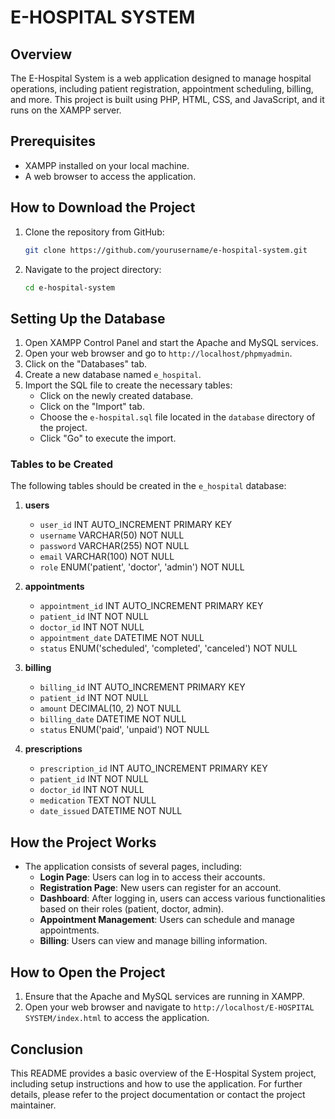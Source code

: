 # E-HOSPITAL SYSTEM

## Overview
The E-Hospital System is a web application designed to manage hospital operations, including patient registration, appointment scheduling, billing, and more. This project is built using PHP, HTML, CSS, and JavaScript, and it runs on the XAMPP server.

## Prerequisites
- XAMPP installed on your local machine.
- A web browser to access the application.

## How to Download the Project
1. Clone the repository from GitHub:
   ```bash
   git clone https://github.com/yourusername/e-hospital-system.git
   ```
2. Navigate to the project directory:
   ```bash
   cd e-hospital-system
   ```

## Setting Up the Database
1. Open XAMPP Control Panel and start the Apache and MySQL services.
2. Open your web browser and go to `http://localhost/phpmyadmin`.
3. Click on the "Databases" tab.
4. Create a new database named `e_hospital`.
5. Import the SQL file to create the necessary tables:
   - Click on the newly created database.
   - Click on the "Import" tab.
   - Choose the `e-hospital.sql` file located in the `database` directory of the project.
   - Click "Go" to execute the import.

### Tables to be Created
The following tables should be created in the `e_hospital` database:

1. **users**
   - `user_id` INT AUTO_INCREMENT PRIMARY KEY
   - `username` VARCHAR(50) NOT NULL
   - `password` VARCHAR(255) NOT NULL
   - `email` VARCHAR(100) NOT NULL
   - `role` ENUM('patient', 'doctor', 'admin') NOT NULL

2. **appointments**
   - `appointment_id` INT AUTO_INCREMENT PRIMARY KEY
   - `patient_id` INT NOT NULL
   - `doctor_id` INT NOT NULL
   - `appointment_date` DATETIME NOT NULL
   - `status` ENUM('scheduled', 'completed', 'canceled') NOT NULL

3. **billing**
   - `billing_id` INT AUTO_INCREMENT PRIMARY KEY
   - `patient_id` INT NOT NULL
   - `amount` DECIMAL(10, 2) NOT NULL
   - `billing_date` DATETIME NOT NULL
   - `status` ENUM('paid', 'unpaid') NOT NULL

4. **prescriptions**
   - `prescription_id` INT AUTO_INCREMENT PRIMARY KEY
   - `patient_id` INT NOT NULL
   - `doctor_id` INT NOT NULL
   - `medication` TEXT NOT NULL
   - `date_issued` DATETIME NOT NULL

## How the Project Works
- The application consists of several pages, including:
  - **Login Page**: Users can log in to access their accounts.
  - **Registration Page**: New users can register for an account.
  - **Dashboard**: After logging in, users can access various functionalities based on their roles (patient, doctor, admin).
  - **Appointment Management**: Users can schedule and manage appointments.
  - **Billing**: Users can view and manage billing information.

## How to Open the Project
1. Ensure that the Apache and MySQL services are running in XAMPP.
2. Open your web browser and navigate to `http://localhost/E-HOSPITAL SYSTEM/index.html` to access the application.

## Conclusion
This README provides a basic overview of the E-Hospital System project, including setup instructions and how to use the application. For further details, please refer to the project documentation or contact the project maintainer.

